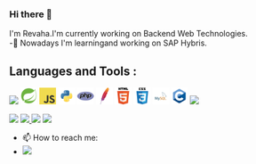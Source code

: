 ### Hi there 👋
 
I'm Revaha.I'm currently working on Backend Web Technologies.<br>
-🌱 Nowadays I'm learningand working on SAP Hybris.

## Languages and Tools :
<p>
<img src="https://camo.githubusercontent.com/4178fa5460dda553522cb0401effb75a9764fa7b161bb374ff54c0f3dc039008/68747470733a2f2f65372e706e676567672e636f6d2f706e67696d616765732f3738352f3134352f706e672d636c69706172742d6a6176612d646576656c6f706d656e742d6b69742d736f6674776172652d646576656c6f706d656e742d6b69742d636f6d70757465722d70726f6772616d6d696e672d636f6d70757465722d69636f6e732d70726f6772616d6d696e672d6c616e67756167652d69636f6e2d746578742d6c6f676f2d7468756d626e61696c2e706e67" width="30px">
<img src="https://raw.githubusercontent.com/github/explore/80688e429a7d4ef2fca1e82350fe8e3517d3494d/topics/spring-boot/spring-boot.png" width="30px">
<img src="https://raw.githubusercontent.com/github/explore/80688e429a7d4ef2fca1e82350fe8e3517d3494d/topics/javascript/javascript.png" width="30px">
<img src="https://raw.githubusercontent.com/github/explore/80688e429a7d4ef2fca1e82350fe8e3517d3494d/topics/python/python.png" width="30px">
<img src="https://raw.githubusercontent.com/github/explore/80688e429a7d4ef2fca1e82350fe8e3517d3494d/topics/php/php.png" width="30px">
<img src="https://raw.githubusercontent.com/github/explore/80688e429a7d4ef2fca1e82350fe8e3517d3494d/topics/maven/maven.png" width="30px">
<img src="https://raw.githubusercontent.com/github/explore/80688e429a7d4ef2fca1e82350fe8e3517d3494d/topics/html/html.png" width="30px">
<img src="https://raw.githubusercontent.com/github/explore/80688e429a7d4ef2fca1e82350fe8e3517d3494d/topics/css/css.png" width="30px">
<img src="https://raw.githubusercontent.com/github/explore/80688e429a7d4ef2fca1e82350fe8e3517d3494d/topics/mysql/mysql.png" width="30px">
 <img src="https://raw.githubusercontent.com/github/explore/80688e429a7d4ef2fca1e82350fe8e3517d3494d/topics/c/c.png" width="30px">
<img src="https://www.oracle.com/technetwork/developer-tools/sql-developer/sqldev-101614-2340766.jpg" width="30px">
 
</p>

 



<a href="https://github.com/PhyeX" target="_blank" ><img src="https://img.shields.io/badge/GitHub-100000?style=for-the-badge&logo=github&logoColor=white"></a>
<a href="https://www.hackerrank.com/rtb_barbaros" target="_blank"><img src="https://img.shields.io/badge/-Hackerrank-2EC866?style=for-the-badge&logo=HackerRank&logoColor=white">
</a>
<a  href ="https://www.codewars.com/users/PhyeX" target="_blank"><img src="https://www.codewars.com/users/PhyeX/badges/micro"></a>
<a href ="https://leetcode.com/PhyeX/" target="_blank"><img src = "https://img.shields.io/badge/PhyeX-LeetCode-orange?style=for-the-badge&logo=leetcode"></a>  

- 📫 How to reach me: 
- <a href="https://www.linkedin.com/in/r-tayyip-barbaros-7b2725210/" target="_blank" ><img src="https://img.shields.io/badge/LinkedIn-0077B5?style=for-the-badge&logo=linkedin&logoColor=white" ></a>


<!--
**PhyeX/PhyeX** is a ✨ _special_ ✨ repository because its `README.md` (this file) appears on your GitHub profile.

Here are some ideas to get you started:

- 🔭 I’m currently working on ...
- 🌱 I’m currently learning ...
-  I’m looking to collaborate on ...

- 💬 Ask me about ...

- 😄 Pronouns: ...
- ⚡ Fun fact: ...
-->
